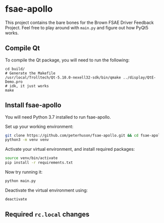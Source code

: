 # fsae-apollo

This project contains the bare bones for the Brown FSAE Driver Feedback Project. Feel free to play around with `main.py` and figure out how PyQt5 works. 

## Compile Qt 

To compile the Qt package, you will need to run the following: 

```
cd build/
# Generate the Makefile 
/usr/local/Trolltech/Qt-5.10.0-nexell32-sdk/bin/qmake ../display/QtE-Demo.pro 
# idk, it just works
make
```

## Install fsae-apollo 
You will need Python 3.7 installed to run fsae-apollo. 

Set up your working environment: 
``` sh
git clone https://github.com/peterhuson/fsae-apollo.git && cd fsae-apollo
python3 -m venv venv
```

Activate your virtual environment, and install required packages: 
``` sh 
source venv/bin/activate
pip install -r requirements.txt
```

Now try running it:
``` sh
python main.py
```

Deactivate the virtual environment using: 
``` sh
deactivate
```

## Required `rc.local` changes
```sh 

```
